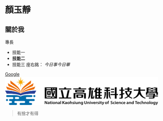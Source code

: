 # 顏玉靜

## 關於我

專長
* 技能一
* **技能二**
* 技能三
座右銘： *今日事今日畢*

[Google](http://www.google.com)
![nkust](nkust.png)

>有捨才有得
